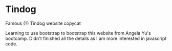 # Tindog
Famous (?) Tindog website copycat

Learning to use bootstrap to bootstrap this website from Angela Yu's bootcamp. Didn't finished all the details as I am more interested in javascript code. 
